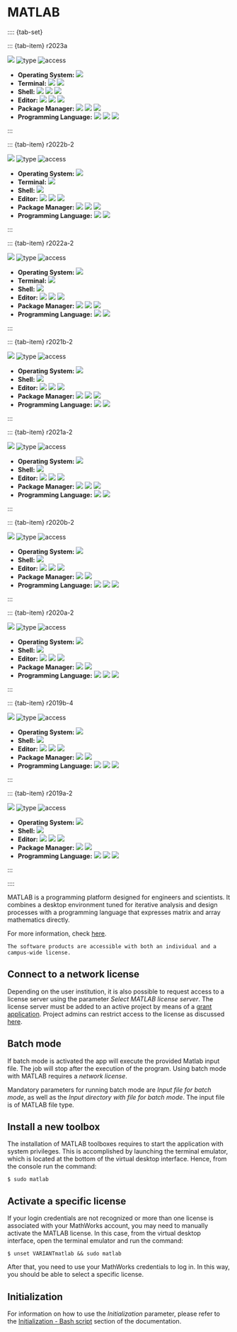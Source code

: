 # MATLAB

:::: {tab-set}

::: {tab-item} r2023a

[![](badges/release-r2023a-blue.svg)](https://cloud.sdu.dk/app/jobs/create?app=matlab&version=r2023a)
![type](badges/type-VDE-yellow.svg)
![access](badges/access-restricted-red.svg)
* **Operating System:** ![](./badges/Ubuntu-20.04-lightseagreen.svg)
* **Terminal:** ![](./badges/tini-0.19.0-lightseagreen.svg) ![](./badges/tmux-3.0a-lightseagreen.svg)
* **Shell:** ![](./badges/bash-5.0.17-lightseagreen.svg) ![](./badges/fish-3.1.0-lightseagreen.svg) ![](./badges/zsh-5.8-lightseagreen.svg)
* **Editor:** ![](./badges/emacs-26.3-lightseagreen.svg) ![](./badges/nano-4.8-lightseagreen.svg) ![](./badges/vim-8.1-lightseagreen.svg)
* **Package Manager:** ![](./badges/apt-2.0.9-lightseagreen.svg) ![](./badges/dpkg-1.19.7-lightseagreen.svg) ![](./badges/pip-20.0.2-lightseagreen.svg)
* **Programming Language:** ![](./badges/GCC-9.4.0-lightseagreen.svg) ![](./badges/MATLAB-R2023a-lightseagreen.svg) ![](./badges/Python-3.8.10-lightseagreen.svg)

:::

::: {tab-item} r2022b-2

[![](badges/release-r2022b-blue.svg)](https://cloud.sdu.dk/app/jobs/create?app=matlab&version=r2022b-2)
![type](badges/type-VDE-yellow.svg)
![access](badges/access-restricted-red.svg)
* **Operating System:** ![](./badges/Ubuntu-20.04-lightseagreen.svg)
* **Terminal:** ![](./badges/tmux-3.0a-lightseagreen.svg)
* **Shell:** ![](./badges/bash-5.0.17-lightseagreen.svg)
* **Editor:** ![](./badges/emacs-26.3-lightseagreen.svg) ![](./badges/nano-4.8-lightseagreen.svg) ![](./badges/vim-8.1-lightseagreen.svg)
* **Package Manager:** ![](./badges/apt-2.0.9-lightseagreen.svg) ![](./badges/dpkg-1.19.7-lightseagreen.svg) ![](./badges/pip-20.0.2-lightseagreen.svg)
* **Programming Language:** ![](./badges/GCC-9.4.0-lightseagreen.svg) ![](./badges/Python-3.8.10-lightseagreen.svg)

:::

::: {tab-item} r2022a-2

[![](badges/release-r2022a-blue.svg)](https://cloud.sdu.dk/app/jobs/create?app=matlab&version=r2022a-2)
![type](badges/type-VDE-yellow.svg)
![access](badges/access-restricted-red.svg)
* **Operating System:** ![](./badges/Ubuntu-20.04-lightseagreen.svg)
* **Terminal:** ![](./badges/tmux-3.0a-lightseagreen.svg)
* **Shell:** ![](./badges/bash-5.0.17-lightseagreen.svg)
* **Editor:** ![](./badges/emacs-26.3-lightseagreen.svg) ![](./badges/nano-4.8-lightseagreen.svg) ![](./badges/vim-8.1-lightseagreen.svg)
* **Package Manager:** ![](./badges/apt-2.0.6-lightseagreen.svg) ![](./badges/dpkg-1.19.7-lightseagreen.svg) ![](./badges/pip-20.0.2-lightseagreen.svg)
* **Programming Language:** ![](./badges/GCC-9.4.0-lightseagreen.svg) ![](./badges/Python-3.8.10-lightseagreen.svg)

:::

::: {tab-item} r2021b-2

[![](badges/release-r2021b-blue.svg)](https://cloud.sdu.dk/app/jobs/create?app=matlab&version=r2021b-2)
![type](badges/type-VDE-yellow.svg)
![access](badges/access-restricted-red.svg)
* **Operating System:** ![](./badges/Ubuntu-20.04-lightseagreen.svg)
* **Shell:** ![](./badges/bash-5.0.17-lightseagreen.svg)
* **Editor:** ![](./badges/emacs-26.3-lightseagreen.svg) ![](./badges/nano-4.8-lightseagreen.svg) ![](./badges/vim-8.1-lightseagreen.svg)
* **Package Manager:** ![](./badges/apt-2.0.6-lightseagreen.svg) ![](./badges/dpkg-1.19.7-lightseagreen.svg) ![](./badges/pip-20.0.2-lightseagreen.svg)
* **Programming Language:** ![](./badges/GCC-9.3.0-lightseagreen.svg) ![](./badges/Python-3.8.10-lightseagreen.svg)

:::

::: {tab-item} r2021a-2

[![](badges/release-r2021a-blue.svg)](https://cloud.sdu.dk/app/jobs/create?app=matlab&version=r2021a-2)
![type](badges/type-VDE-yellow.svg)
![access](badges/access-restricted-red.svg)
* **Operating System:** ![](./badges/Ubuntu-20.04-lightseagreen.svg)
* **Shell:** ![](./badges/bash-5.0.17-lightseagreen.svg)
* **Editor:** ![](./badges/emacs-26.3-lightseagreen.svg) ![](./badges/nano-4.8-lightseagreen.svg) ![](./badges/vim-8.1-lightseagreen.svg)
* **Package Manager:** ![](./badges/apt-2.0.4-lightseagreen.svg) ![](./badges/dpkg-1.19.7-lightseagreen.svg) ![](./badges/pip-20.0.2-lightseagreen.svg)
* **Programming Language:** ![](./badges/GCC-9.3.0-lightseagreen.svg) ![](./badges/Python-3.8.5-lightseagreen.svg)

:::

::: {tab-item} r2020b-2

[![](badges/release-r2020b-blue.svg)](https://cloud.sdu.dk/app/jobs/create?app=matlab&version=r2020b-2)
![type](badges/type-VDE-yellow.svg)
![access](badges/access-restricted-red.svg)
* **Operating System:** ![](./badges/Ubuntu-18.04-lightseagreen.svg)
* **Shell:** ![](./badges/bash-4.4.20-lightseagreen.svg)
* **Editor:** ![](./badges/emacs-25.2.2-lightseagreen.svg) ![](./badges/nano-2.9.3-lightseagreen.svg) ![](./badges/vim-8.0-lightseagreen.svg)
* **Package Manager:** ![](./badges/apt-1.6.12-lightseagreen.svg) ![](./badges/dpkg-1.19.0.5-lightseagreen.svg)
* **Programming Language:** ![](./badges/CUDA-10.2-lightseagreen.svg) ![](./badges/GCC-7.5.0-lightseagreen.svg) ![](./badges/Python-3.6.9-lightseagreen.svg)

:::

::: {tab-item} r2020a-2

[![](badges/release-r2020a-blue.svg)](https://cloud.sdu.dk/app/jobs/create?app=matlab&version=r2020a-2)
![type](badges/type-VDE-yellow.svg)
![access](badges/access-restricted-red.svg)
* **Operating System:** ![](./badges/Ubuntu-18.04-lightseagreen.svg)
* **Shell:** ![](./badges/bash-4.4.20-lightseagreen.svg)
* **Editor:** ![](./badges/emacs-25.2.2-lightseagreen.svg) ![](./badges/nano-2.9.3-lightseagreen.svg) ![](./badges/vim-8.0-lightseagreen.svg)
* **Package Manager:** ![](./badges/apt-1.6.12-lightseagreen.svg) ![](./badges/dpkg-1.19.0.5-lightseagreen.svg)
* **Programming Language:** ![](./badges/CUDA-10.1-lightseagreen.svg) ![](./badges/GCC-7.4.0-lightseagreen.svg) ![](./badges/Python-3.6.9-lightseagreen.svg)

:::

::: {tab-item} r2019b-4

[![](badges/release-r2019b-blue.svg)](https://cloud.sdu.dk/app/jobs/create?app=matlab&version=r2019b-4)
![type](badges/type-VDE-yellow.svg)
![access](badges/access-restricted-red.svg)
* **Operating System:** ![](./badges/Ubuntu-18.04-lightseagreen.svg)
* **Shell:** ![](./badges/bash-4.4.20-lightseagreen.svg)
* **Editor:** ![](./badges/emacs-25.2.2-lightseagreen.svg) ![](./badges/nano-2.9.3-lightseagreen.svg) ![](./badges/vim-8.0-lightseagreen.svg)
* **Package Manager:** ![](./badges/apt-1.6.11-lightseagreen.svg) ![](./badges/dpkg-1.19.0.5-lightseagreen.svg)
* **Programming Language:** ![](./badges/CUDA-10.1-lightseagreen.svg) ![](./badges/GCC-7.4.0-lightseagreen.svg) ![](./badges/Python-3.6.9-lightseagreen.svg)

:::

::: {tab-item} r2019a-2

[![](badges/release-r2019a-blue.svg)](https://cloud.sdu.dk/app/jobs/create?app=matlab&version=r2019a-2)
![type](badges/type-VDE-yellow.svg)
![access](badges/access-restricted-red.svg)
* **Operating System:** ![](./badges/Ubuntu-18.04-lightseagreen.svg)
* **Shell:** ![](./badges/bash-4.4.19-lightseagreen.svg)
* **Editor:** ![](./badges/emacs-25.2.2-lightseagreen.svg) ![](./badges/nano-2.9.3-lightseagreen.svg) ![](./badges/vim-8.0-lightseagreen.svg)
* **Package Manager:** ![](./badges/apt-1.6.10-lightseagreen.svg) ![](./badges/dpkg-1.19.0.5-lightseagreen.svg)
* **Programming Language:** ![](./badges/CUDA-10.0-lightseagreen.svg) ![](./badges/GCC-7.5.0-lightseagreen.svg) ![](./badges/Python-3.6.9-lightseagreen.svg)

:::

::::

MATLAB is a programming platform designed for engineers and scientists.
It combines a desktop environment tuned for iterative analysis and design processes
with a programming language that expresses matrix and array mathematics directly.

For more information, check [here](https://se.mathworks.com/products/matlab/getting-started.html).

``` {note}
The software products are accessible with both an individual and a campus-wide license.
```

## Connect to a network license

Depending on the user institution, it is also possible to request access to a license server using the parameter *Select MATLAB license server*.
The license server must be added to an active project by means of a [grant application](../guide/resources-grant.md).
Project admins can restrict access to the license as discussed [here](../guide/project-overview.md#license-management).

## Batch mode

If batch mode is activated the app will execute the provided Matlab input file.
The job will stop after the execution of the program. Using batch mode with MATLAB requires a *network license*.

Mandatory parameters for running batch mode are *Input file for batch mode*, as well as the *Input directory with file for batch mode*.
The input file is of MATLAB file type.

## Install a new toolbox

The installation of MATLAB toolboxes requires to start the application with system privileges.
This is accomplished by launching the terminal emulator, which is located at the bottom of the virtual desktop interface.
Hence, from the console run the command:

```console
$ sudo matlab
```

## Activate a specific license

If your login credentials are not recognized or more than one license is associated with your MathWorks account, you may need to manually activate the MATLAB license.
In this case, from the virtual desktop interface, open the terminal emulator and run the command:

```console
$ unset VARIANTmatlab && sudo matlab
```

After that, you need to use your MathWorks credentials to log in. In this way, you should be able to select a specific license.

## Initialization

For information on how to use the *Initialization* parameter, please refer to the [Initialization - Bash script](../hands-on/init-sh.md) section of the documentation.

